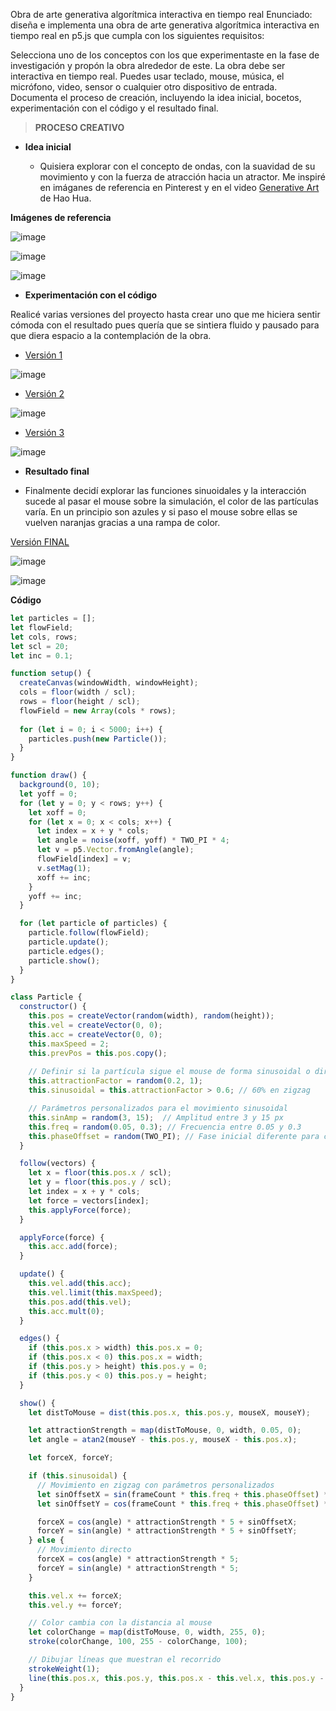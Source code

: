 Obra de arte generativa algorítmica interactiva en tiempo real
Enunciado: diseña e implementa una obra de arte generativa algorítmica interactiva en tiempo real en p5.js que cumpla con los siguientes requisitos:

Selecciona uno de los conceptos con los que experimentaste en la fase de investigación y propón la obra alrededor de este.
La obra debe ser interactiva en tiempo real. Puedes usar teclado, mouse, música, el micrófono, video, sensor o cualquier otro dispositivo de entrada.
Documenta el proceso de creación, incluyendo la idea inicial, bocetos, experimentación con el código y el resultado final.
 
> **PROCESO CREATIVO**

* **Idea inicial**
  
  * Quisiera explorar con el concepto de ondas, con la suavidad de su movimiento y con la fuerza de atracción hacia un atractor. Me inspiré en imáganes de referencia en Pinterest y en el video [Generative Art](https://www.youtube.com/watch?v=qtPi0JvmWbs) de Hao Hua.

**Imágenes de referencia**

![image](https://github.com/user-attachments/assets/5c0668e9-b3c4-4110-9037-6809de33805b)

![image](https://github.com/user-attachments/assets/40452e6b-d5e6-42de-ac63-fc8b0a5cddaf)

![image](https://github.com/user-attachments/assets/22f753fc-ac0a-4177-b3ff-c0e35c0844b0)

* **Experimentación con el código**
  
Realicé varias versiones del proyecto hasta crear uno que me hiciera sentir cómoda con el resultado pues quería que se sintiera fluido y pausado para que diera espacio a la contemplación de la obra.
 
  * [Versión 1](https://editor.p5js.org/WatermelonSuggar/sketches/7xBKGM9Bg)
 
  ![image](https://github.com/user-attachments/assets/535f76b6-b3ad-431d-b4fb-b34e0b8ec613)

  * [Versión 2](https://editor.p5js.org/WatermelonSuggar/sketches/9GmYl6kcj)

  ![image](https://github.com/user-attachments/assets/d0af7394-8294-4c23-a6d6-b47fbfb06a71)

  * [Versión 3](https://editor.p5js.org/WatermelonSuggar/sketches/O8e_XuJgW)

   ![image](https://github.com/user-attachments/assets/2415ed9a-e7bd-4192-93cd-5082e2a37df9)



* **Resultado final**

 * Finalmente decidí explorar las funciones sinuoidales y la interacción sucede al pasar el mouse sobre la simulación, el color de las partículas varía. En un principio son azules y si paso el mouse sobre ellas se vuelven naranjas gracias a una rampa de color.

[Versión FINAL](https://editor.p5js.org/WatermelonSuggar/sketches/iPXaAoNYK)
 
![image](https://github.com/user-attachments/assets/a95f6fe4-e58a-4c3a-a83a-3b12b5ad4753)

![image](https://github.com/user-attachments/assets/eac19b75-e443-45b4-a7a5-28f4236ce0a5)



**Código**

```js
let particles = [];
let flowField;
let cols, rows;
let scl = 20;
let inc = 0.1;

function setup() {
  createCanvas(windowWidth, windowHeight);
  cols = floor(width / scl);
  rows = floor(height / scl);
  flowField = new Array(cols * rows);
  
  for (let i = 0; i < 5000; i++) {
    particles.push(new Particle());
  }
}

function draw() {
  background(0, 10);
  let yoff = 0;
  for (let y = 0; y < rows; y++) {
    let xoff = 0;
    for (let x = 0; x < cols; x++) {
      let index = x + y * cols;
      let angle = noise(xoff, yoff) * TWO_PI * 4;
      let v = p5.Vector.fromAngle(angle);
      flowField[index] = v;
      v.setMag(1);
      xoff += inc;
    }
    yoff += inc;
  }

  for (let particle of particles) {
    particle.follow(flowField);
    particle.update();
    particle.edges();
    particle.show();
  }
}

class Particle {
  constructor() {
    this.pos = createVector(random(width), random(height));
    this.vel = createVector(0, 0);
    this.acc = createVector(0, 0);
    this.maxSpeed = 2;
    this.prevPos = this.pos.copy();
    
    // Definir si la partícula sigue el mouse de forma sinusoidal o directa
    this.attractionFactor = random(0.2, 1);
    this.sinusoidal = this.attractionFactor > 0.6; // 60% en zigzag

    // Parámetros personalizados para el movimiento sinusoidal
    this.sinAmp = random(3, 15);  // Amplitud entre 3 y 15 px
    this.freq = random(0.05, 0.3); // Frecuencia entre 0.05 y 0.3
    this.phaseOffset = random(TWO_PI); // Fase inicial diferente para cada partícula
  }

  follow(vectors) {
    let x = floor(this.pos.x / scl);
    let y = floor(this.pos.y / scl);
    let index = x + y * cols;
    let force = vectors[index];
    this.applyForce(force);
  }

  applyForce(force) {
    this.acc.add(force);
  }

  update() {
    this.vel.add(this.acc);
    this.vel.limit(this.maxSpeed);
    this.pos.add(this.vel);
    this.acc.mult(0);
  }

  edges() {
    if (this.pos.x > width) this.pos.x = 0;
    if (this.pos.x < 0) this.pos.x = width;
    if (this.pos.y > height) this.pos.y = 0;
    if (this.pos.y < 0) this.pos.y = height;
  }

  show() {
    let distToMouse = dist(this.pos.x, this.pos.y, mouseX, mouseY);

    let attractionStrength = map(distToMouse, 0, width, 0.05, 0);
    let angle = atan2(mouseY - this.pos.y, mouseX - this.pos.x);

    let forceX, forceY;

    if (this.sinusoidal) {
      // Movimiento en zigzag con parámetros personalizados
      let sinOffsetX = sin(frameCount * this.freq + this.phaseOffset) * this.sinAmp;
      let sinOffsetY = cos(frameCount * this.freq + this.phaseOffset) * this.sinAmp;

      forceX = cos(angle) * attractionStrength * 5 + sinOffsetX;
      forceY = sin(angle) * attractionStrength * 5 + sinOffsetY;
    } else {
      // Movimiento directo
      forceX = cos(angle) * attractionStrength * 5;
      forceY = sin(angle) * attractionStrength * 5;
    }

    this.vel.x += forceX;
    this.vel.y += forceY;

    // Color cambia con la distancia al mouse
    let colorChange = map(distToMouse, 0, width, 255, 0);
    stroke(colorChange, 100, 255 - colorChange, 100);

    // Dibujar líneas que muestran el recorrido
    strokeWeight(1);
    line(this.pos.x, this.pos.y, this.pos.x - this.vel.x, this.pos.y - this.vel.y);
  }
}

```
